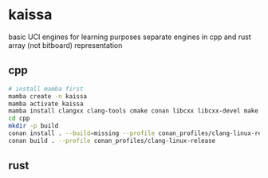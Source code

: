 # kaissa

basic UCI engines for learning purposes
separate engines in cpp and rust
array (not bitboard) representation

## cpp
```bash
# install mamba first
mamba create -n kaissa
mamba activate kaissa
mamba install clangxx clang-tools cmake conan libcxx libcxx-devel make ninja
cd cpp
mkdir -p build
conan install . --build=missing --profile conan_profiles/clang-linux-release
conan build . --profile conan_profiles/clang-linux-release
```

## rust